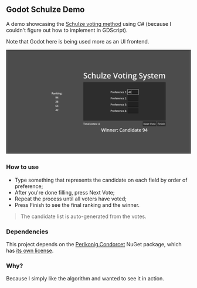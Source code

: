 Godot Schulze Demo
-

A demo showcasing the [Schulze voting method](https://en.wikipedia.org/wiki/Schulze_method) using C# (because I couldn't figure out how to implement in GDScript).  
  
Note that Godot here is being used more as an UI frontend.

![screenshot](https://github.com/DeeJayLSP/gd-schulze-cs/raw/master/images/preview.webp)

### How to use

- Type something that represents the candidate on each field by order of preference;
- After you're done filling, press Next Vote;
- Repeat the process until all voters have voted;
- Press Finish to see the final ranking and the winner.

> The candidate list is auto-generated from the votes.

### Dependencies

This project depends on the [Perlkonig.Condorcet](https://www.nuget.org/packages/Perlkonig.Condorcet/) NuGet package, which has [its own license](https://github.com/Perlkonig/Condorcet/blob/master/LICENSE).

### Why?

Because I simply like the algorithm and wanted to see it in action.